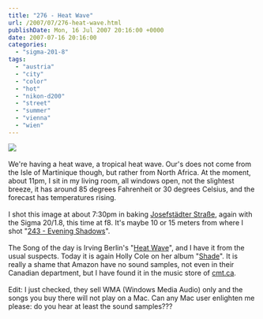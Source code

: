 ```yaml
---
title: "276 - Heat Wave"
url: /2007/07/276-heat-wave.html
publishDate: Mon, 16 Jul 2007 20:16:00 +0000
date: 2007-07-16 20:16:00
categories: 
  - "sigma-201-8"
tags: 
  - "austria"
  - "city"
  - "color"
  - "hot"
  - "nikon-d200"
  - "street"
  - "summer"
  - "vienna"
  - "wien"
---
```

<a href="https://d25zfm9zpd7gm5.cloudfront.net/1200x1200/2007/20070716_191510_nx.jpg"><img src="https://d25zfm9zpd7gm5.cloudfront.net/0600x0600/2007/20070716_191510_nx.jpg"/></a><br/><br/>We're having a heat wave, a tropical heat wave. Our's does not come from the Isle of Martinique though, but rather from North Africa. At the moment, about 11pm, I sit in my living room, all windows open, not the slightest breeze, it has around 85 degrees Fahrenheit or 30 degrees Celsius, and the forecast has temperatures rising.<br/><br/>I shot this image at about 7:30pm in baking <a href="http://maps.google.com/?ie=UTF8&ll=48.209289,16.351594&amp;spn=0.005806,0.014098&z=17&amp;om=1" target="_blank">Josefstädter Straße</a>, again with the Sigma 20/1.8, this time at f8. It's maybe 10 or 15 meters from where I shot "<a href="/2007/06/243-evening-shadows.html" target="_blank">243 - Evening Shadows</a>".<br/><br/>The Song of the day is Irving Berlin's "<a href="http://www.lyricsfreak.com/i/irving+berlin/heat+wave_20068100.html" target="_blank">Heat Wave</a>", and I have it from the usual suspects. Today it is again Holly Cole on her album "<a href="http://www.amazon.com/Shade-Holly-Cole/dp/B00009VYNM" target="_blank">Shade</a>". It is really a shame that Amazon have no sound samples, not even in their Canadian department, but I have found it in the music store of <a href="http://www.cmtmusicstore.ca/album.aspx?albumID=23894" target="_blank">cmt.ca</a>.<br/><br/>Edit: I just checked, they sell WMA (Windows Media Audio) only and the songs you buy there will not play on a Mac. Can any Mac user enlighten me please: do you hear at least the sound samples???
